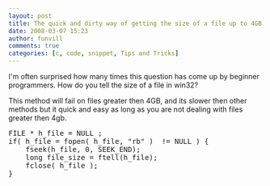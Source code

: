 ```yaml
---
layout: post
title: The quick and dirty way of getting the size of a file up to 4GB.
date: 2008-03-07 15:23
author: funvill
comments: true
categories: [c, code, snippet, Tips and Tricks]
---
```

I'm often surprised how many times this question has come up by beginner programmers.
How do you tell the size of a file in win32?

This method will fail on files greater then 4GB, and its slower then other methods but it quick and easy as long as you are not dealing with files greater then 4gb.
<pre>FILE * h_file = NULL ;
if( h_file = fopen( h_file, "rb" )  != NULL ) {
	fseek(h_file, 0, SEEK_END);
	long file_size = ftell(h_file);
	fclose( h_file );
}</pre>
